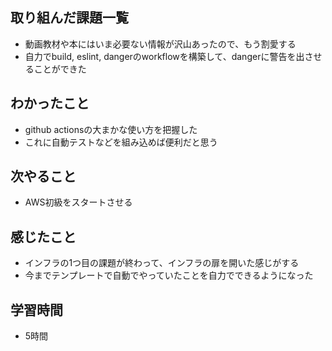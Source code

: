 ## 取り組んだ課題一覧
- 動画教材や本にはいま必要ない情報が沢山あったので、もう割愛する
- 自力でbuild, eslint, dangerのworkflowを構築して、dangerに警告を出させることができた

## わかったこと
- github actionsの大まかな使い方を把握した
- これに自動テストなどを組み込めば便利だと思う

## 次やること
- AWS初級をスタートさせる

## 感じたこと
- インフラの1つ目の課題が終わって、インフラの扉を開いた感じがする
- 今までテンプレートで自動でやっていたことを自力でできるようになった

## 学習時間
- 5時間